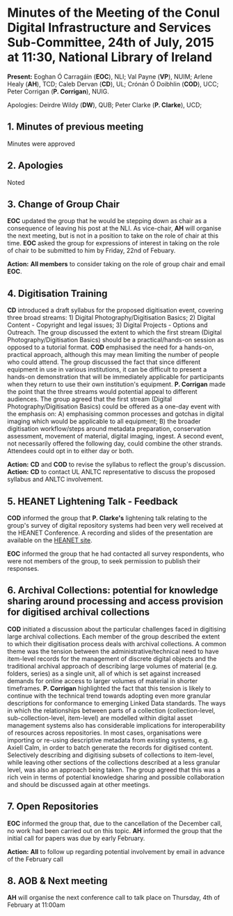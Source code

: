 # Minutes of the Meeting of the Conul Digital Infrastructure and Services Sub-Committee, 24th of July, 2015 at 11:30, National Library of Ireland

**Present:** Eoghan Ó Carragáin (**EOC**), NLI;  Val Payne (**VP**), NUIM; Arlene Healy (**AH**), TCD; Caleb Dervan (**CD**), UL; Crónán Ó Doibhlin (**COD**), UCC; Peter Corrigan (**P. Corrigan**), NUIG.

Apologies:   Deirdre Wildy (**DW**), QUB; Peter Clarke (**P. Clarke**), UCD;

## 1. Minutes of previous meeting

Minutes were approved

## 2. Apologies

Noted

## 3. Change of Group Chair

**EOC** updated the group that he would be stepping down as chair as a consequence of leaving his post at the NLI. As vice-chair, **AH** will organise the next meeting, but is not in a position to take on the role of chair at this time. **EOC** asked the group for expressions of interest in taking on the role of chair to be submitted to him by Friday, 22nd of Febuary.

**Action:** **All members** to consider taking on the role of group chair and email **EOC**.

## 4. Digitisation Training

**CD** introduced a draft syllabus for the proposed digitisation event, covering three broad streams: 1) Digital Photography/Digitisation Basics; 2) Digital Content - Copyright and legal issues; 3) Digital Projects - Options and Outreach. The group discussed the extent to which the first stream (Digital Photography/Digitisation Basics) should be a practical/hands-on session as opposed to a tutorial format. **COD** emphasised the need for a hands-on, practical approach, although this may mean limiting the number of people who could attend. The group discussed the fact that since different equipment in use in various institutions, it can be difficult to present a hands-on demonstration that will be immediately applicable for participants when they return to use their own institution's equipment. **P. Corrigan** made the point that the three streams would potential appeal to different audiences. The group agreed that the first stream (Digital Photography/Digitisation Basics) could be offered as a one-day event with the emphasis on: A) emphasising common processes and gotchas in digital imaging which would be applicable to all equipment; B) the broader digitisation workflow/steps around metadata preparation, conservation assessment, movement of material, digital imaging, ingest. A second event, not necessarily offered the following day, could combine the other strands. Attendees could opt in to either day or both.

**Action:** **CD** and **COD** to revise the syllabus to reflect the group's discussion.
**Action:** **CD** to contact UL ANLTC representative to discuss the proposed syllabus and ANLTC involvement.

## 5. HEANET Lightening Talk - Feedback

**COD** informed the group that **P. Clarke's** lightening talk relating to the group's survey of digital repository systems had been very well received at the HEANET Conference. A recording and slides of the presentation are available on the [HEANET site](http://www.heanet.ie/conferences/2015/talks/id/198).

**EOC** informed the group that he had contacted all survey respondents, who were not members of the group, to seek permission to publish their responses.

## 6. Archival Collections: potential for knowledge sharing around processing and access provision for digitised archival collections

**COD** initiated a discussion about the particular challenges faced in digitising large archival collections. Each member of the group described the extent to which their digitisation process deals with archival collections. A common theme was the tension between the administrative/technical need to have item-level records for the management of discrete digital objects and the traditional archival approach of describing large volumes of material (e.g. folders, series) as a single unit, all of which is set against increased demands for online access to larger volumes of material in shorter timeframes. **P. Corrigan** highlighted the fact that this tension is likely to continue with the technical trend towards adopting even more granular descriptions for conformance to emerging Linked Data standards. The ways in which the relationships between parts of a collection (collection-level, sub-collection-level, item-level) are modelled within digital asset management systems also has considerable implications for interoperability of resources across repositories. In most cases, organisations were importing or re-using descriptive metadata from existing systems, e.g. Axiell Calm, in order to batch generate the records for digitised content. Selectively describing and digitising subsets of collections to item-level, while leaving other sections of the collections described at a less granular level, was also an approach being taken. The group agreed that this was a rich vein in terms of potential knowledge sharing and possible collaboration and should be discussed again at other meetings.

## 7. Open Repositories

**EOC** informed the group that, due to the cancellation of the December call, no work had been carried out on this topic. **AH** informed the group that the initial call for papers was due by early February.

**Action:** **All** to follow up regarding potential involvement by email in advance of the February call

## 8. AOB & Next meeting

**AH** will organise the next conference call to talk place on Thursday, 4th of February at 11:00am
